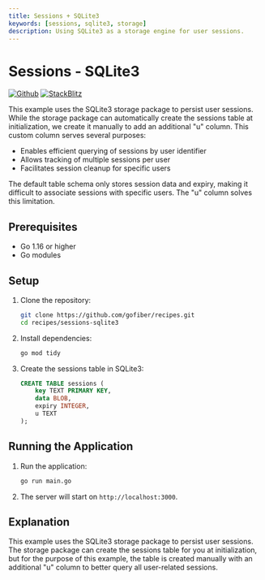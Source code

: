 ```yaml
---
title: Sessions + SQLite3
keywords: [sessions, sqlite3, storage]
description: Using SQLite3 as a storage engine for user sessions.
---
```


# Sessions - SQLite3

[![Github](https://img.shields.io/static/v1?label=&message=Github&color=2ea44f&style=for-the-badge&logo=github)](https://github.com/gofiber/recipes/tree/master/sessions-sqlite3) [![StackBlitz](https://img.shields.io/static/v1?label=&message=StackBlitz&color=2ea44f&style=for-the-badge&logo=StackBlitz)](https://stackblitz.com/github/gofiber/recipes/tree/master/sessions-sqlite3)

This example uses the SQLite3 storage package to persist user sessions. While the storage package can automatically create the sessions table at initialization, we create it manually to add an additional "u" column. This custom column serves several purposes:

- Enables efficient querying of sessions by user identifier
- Allows tracking of multiple sessions per user
- Facilitates session cleanup for specific users

The default table schema only stores session data and expiry, making it difficult to associate sessions with specific users. The "u" column solves this limitation.

## Prerequisites

- Go 1.16 or higher
- Go modules

## Setup

1. Clone the repository:
    ```sh
    git clone https://github.com/gofiber/recipes.git
    cd recipes/sessions-sqlite3
    ```

2. Install dependencies:
    ```sh
    go mod tidy
    ```

3. Create the sessions table in SQLite3:
    ```sql
    CREATE TABLE sessions (
        key TEXT PRIMARY KEY,
        data BLOB,
        expiry INTEGER,
        u TEXT
    );
    ```

## Running the Application

1. Run the application:
    ```sh
    go run main.go
    ```

2. The server will start on `http://localhost:3000`.

## Explanation

This example uses the SQLite3 storage package to persist user sessions. The storage package can create the sessions table for you at initialization, but for the purpose of this example, the table is created manually with an additional "u" column to better query all user-related sessions.
